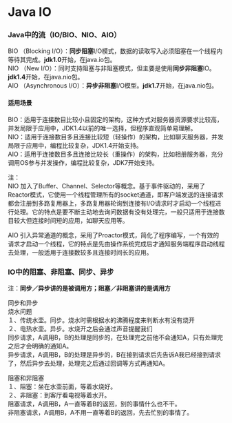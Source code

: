 # Java IO

### Java中的流（IO/BIO、NIO、AIO）

BIO （Blocking I/O）：**同步阻塞**I/O模式，数据的读取写入必须阻塞在一个线程内等待其完成。**jdk1.0**开始，在java.io包。   
NIO （New I/O）：同时支持阻塞与非阻塞模式，但主要是使用**同步非阻塞**IO。**jdk1.4**开始，在java.nio包。    
AIO （Asynchronous I/O）：**异步非阻塞**I/O模型。**jdk1.7**开始，在java.nio包。   

#### 适用场景
BIO：适用于连接数目比较小且固定的架构，这种方式对服务器资源要求比较高，并发局限于应用中，JDK1.4以前的唯一选择，但程序直观简单易理解。   
NIO：适用于连接数目多且连接比较短（轻操作）的架构，比如聊天服务器，并发局限于应用中，编程比较复杂，JDK1.4开始支持。    
AIO：适用于连接数目多且连接比较长（重操作）的架构，比如相册服务器，充分调用OS参与并发操作，编程比较复杂，JDK7开始支持。    

注：    
NIO 加入了Buffer、Channel、Selector等概念。基于事件驱动的，采用了Reactor模式，它使用一个线程管理所有的socket通道，即客户端发送的连接请求都会注册到多路复用器上，多路复用器轮询到连接有I/O请求时才启动一个线程进行处理。它的特点是要不断主动地去询问数据有没有处理完，一般只适用于连接数目较大但连接时间短的应用，如聊天应用等。

AIO 引入异常通道的概念，采用了Proactor模式，简化了程序编写，一个有效的请求才启动一个线程，它的特点是先由操作系统完成后才通知服务端程序启动线程去处理，一般适用于连接数较多且连接时间长的应用。

### IO中的阻塞、非阻塞、同步、异步

注：**同步／异步讲的是被调用方；阻塞／非阻塞讲的是调用方**

同步和异步   
烧水问题    
１、传统水壶。同步。烧水时需根据水的沸腾程度来判断水有没有烧开   
２、电热水壶。异步。水烧开之后会通过声音提醒我们    
同步请求，A调用B，B的处理是同步的，在处理完之前他不会通知A，只有处理完之后才会明确的通知A。    
异步请求，A调用B，B的处理是异步的，B在接到请求后先告诉A我已经接到请求了，然后异步去处理，处理完之后通过回调等方式再通知A。    

阻塞和非阻塞    
１、阻塞：坐在水壶前面，等着水烧好。    
２、非阻塞：到客厅看电视等着水开。   
阻塞请求，A调用B，A一直等着B的返回，别的事情什么也不干。    
非阻塞请求，A调用B，A不用一直等着B的返回，先去忙别的事情了。    




